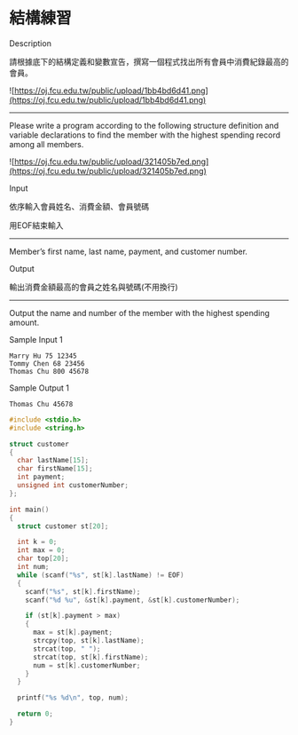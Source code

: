 # 結構練習

Description

請根據底下的結構定義和變數宣告，撰寫一個程式找出所有會員中消費紀錄最高的會員。

![https://oj.fcu.edu.tw/public/upload/1bb4bd6d41.png](https://oj.fcu.edu.tw/public/upload/1bb4bd6d41.png)

- ------------------------------------------------------------------------------

Please write a program according to the following structure definition and variable declarations to find the member with the highest spending record among all members.

![https://oj.fcu.edu.tw/public/upload/321405b7ed.png](https://oj.fcu.edu.tw/public/upload/321405b7ed.png)

Input

依序輸入會員姓名、消費金額、會員號碼

用EOF結束輸入

- ------------------------------------------------------------------------------

Member’s first name, last name, payment, and customer number.

Output

輸出消費金額最高的會員之姓名與號碼(不用換行)

- ------------------------------------------------------------------------------

Output the name and number of the member with the highest spending amount.

Sample Input 1

```
Marry Hu 75 12345
Tommy Chen 68 23456
Thomas Chu 800 45678

```

Sample Output 1

```
Thomas Chu 45678
```

```c
#include <stdio.h>
#include <string.h>

struct customer
{
  char lastName[15];
  char firstName[15];
  int payment;
  unsigned int customerNumber;
};

int main()
{
  struct customer st[20];

  int k = 0;
  int max = 0;
  char top[20];
  int num;
  while (scanf("%s", st[k].lastName) != EOF)
  {
    scanf("%s", st[k].firstName);
    scanf("%d %u", &st[k].payment, &st[k].customerNumber);

    if (st[k].payment > max)
    {
      max = st[k].payment;
      strcpy(top, st[k].lastName);
      strcat(top, " ");
      strcat(top, st[k].firstName);
      num = st[k].customerNumber;
    }
  }

  printf("%s %d\n", top, num);

  return 0;
}

```